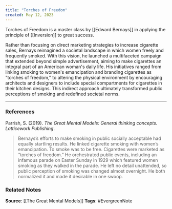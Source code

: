 ```yaml
---
title: "Torches of Freedom"
created: May 12, 2023
---
```


Torches of Freedom is a master class by [[Edward Bernays]] in applying the principle of [[Inversion]] to great success. 

Rather than focusing on direct marketing strategies to increase cigarette sales, Bernays reimagined a societal landscape in which women freely and frequently smoked. With this vision, he launched a multifaceted campaign that extended beyond simple advertisement, aiming to make cigarettes an integral part of an American woman's daily life. His initiatives ranged from linking smoking to women's emancipation and branding cigarettes as "torches of freedom," to altering the physical environment by encouraging architects and designers to include special compartments for cigarettes in their kitchen designs. This indirect approach ultimately transformed public perceptions of smoking and redefined societal norms.

---
### References

Parrish, S. (2019). _The Great Mental Models: General thinking concepts. Latticework Publishing_.

> Bernays’s efforts to make smoking in public socially acceptable had equally startling results. He linked cigarette smoking with women’s emancipation. To smoke was to be free. Cigarettes were marketed as “torches of freedom.” He orchestrated public events, including an infamous parade on Easter Sunday in 1929 which featured women smoking as they walked in the parade. He left no detail unattended, so public perception of smoking was changed almost overnight. He both normalized it and made it desirable in one swoop.

### Related Notes
**Source**: [[The Great Mental Models]]
**Tags**: #EvergreenNote
